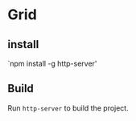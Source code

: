 # Grid

## install
`npm install -g http-server'

## Build

Run `http-server` to build the project. 
